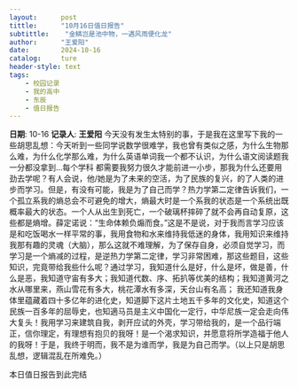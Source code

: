 ```yaml
---
layout:      post
tittle:      "10月16日值日报告"
subtittle:    "金鳞岂是池中物，一遇风雨便化龙"
author:      "王爱阳"
date:        2024-10-16
catalog:     ture
header-style: text
tags: 
    - 校园记录
    - 我的高中
    - 东辰
    - 值日报告
---
```


**日期**: 10-16
**记录人**: **王爱阳**
今天没有发生太特别的事，于是我在这里写下我的一些胡思乱想：今天听到一些同学说数学很难学，我也曾有类似之感，为什么生物那么难，为什么化学那么难，为什么英语单词我一个都不认识，为什么语文阅读题我一分都没拿到…每个学科 都需要我努力很久才能前进一小步，那我为什么还要用劲去学呢？有人会说，他/她是为了未来的空活，为了民族的复兴，的了人类的进步而学习。但是，有没有可能，我是为了自己而学？热力学第二定律告诉我们，一个孤立系我的熵总会不可避免的增大，熵最大时是一个系我的状态是一个系统出既概率最大的状态。一个人从出生到死亡，一个破璃杯摔碎了就不会再自动复原，这些都是熵增。薛定诺说：“生命体赖负煽而食。”这是不是说，对于我而言学习应该是和吃饭喝水一样平常的事，我用食物和水来维持我低迷的身体，我用知识来维持我那有趣的灵魂（大脑），那么这就不难理解，为了保存自身，必须自觉学习，而学习是一个熵减的过程，是逆热力学第二定律，学习非常困难，那这些题目，这些知识，完竟带给我些什么呢？通过学习，我知道什么是好，什么是坏，做是善，什么是恶，我知道守宙有多大；我知道代数、序、拓扒等优美的结构；我知道黄河之水从哪里来，燕山雪花有多大，桃花潭水有多深，天台山有名高；
我还知道我身体里蕴藏着四十多亿年的进化史，知道脚下这片土地五千多年的文化史，知道这个民族一百多年的屈辱史，也知適马员是主义中国化一定行，中华尼族一定会走向伟大复头！我用学习来建筑自我，剥开应试的外壳，学习带给我的，是一个品行端正，信你理定，有理想有抱贝的我呀！是一个渴求知识，并愿意将所学造福于他人的我呀！于是，我终于明而，我不是为谁而学，我是为自己而学。（以上只是胡思乱想，逻辑混乱在所难免。）

本日值日报告到此完结
